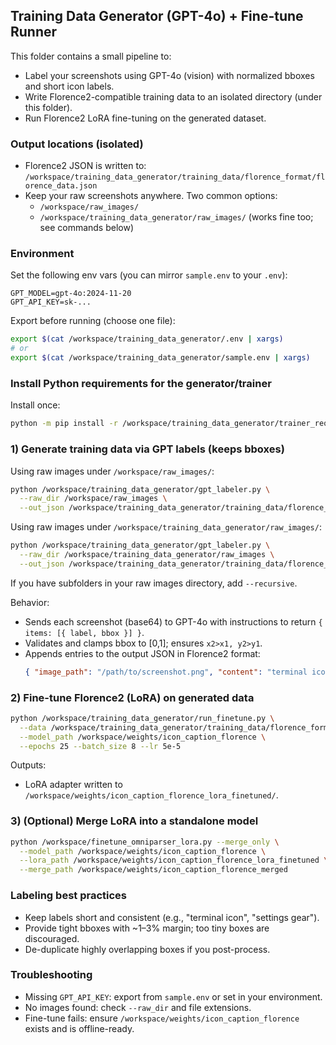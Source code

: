 ## Training Data Generator (GPT-4o) + Fine-tune Runner

This folder contains a small pipeline to:
- Label your screenshots using GPT-4o (vision) with normalized bboxes and short icon labels.
- Write Florence2-compatible training data to an isolated directory (under this folder).
- Run Florence2 LoRA fine-tuning on the generated dataset.

### Output locations (isolated)
- Florence2 JSON is written to: `/workspace/training_data_generator/training_data/florence_format/florence_data.json`
- Keep your raw screenshots anywhere. Two common options:
  - `/workspace/raw_images/`
  - `/workspace/training_data_generator/raw_images/` (works fine too; see commands below)

### Environment
Set the following env vars (you can mirror `sample.env` to your `.env`):
```
GPT_MODEL=gpt-4o:2024-11-20
GPT_API_KEY=sk-...
```
Export before running (choose one file):
```bash
export $(cat /workspace/training_data_generator/.env | xargs)
# or
export $(cat /workspace/training_data_generator/sample.env | xargs)
```

### Install Python requirements for the generator/trainer
Install once:
```bash
python -m pip install -r /workspace/training_data_generator/trainer_req.txt
```

### 1) Generate training data via GPT labels (keeps bboxes)

Using raw images under `/workspace/raw_images/`:
```bash
python /workspace/training_data_generator/gpt_labeler.py \
  --raw_dir /workspace/raw_images \
  --out_json /workspace/training_data_generator/training_data/florence_format/florence_data.json
```

Using raw images under `/workspace/training_data_generator/raw_images/`:
```bash
python /workspace/training_data_generator/gpt_labeler.py \
  --raw_dir /workspace/training_data_generator/raw_images \
  --out_json /workspace/training_data_generator/training_data/florence_format/florence_data.json
```

If you have subfolders in your raw images directory, add `--recursive`.

Behavior:
- Sends each screenshot (base64) to GPT-4o with instructions to return `{ items: [{ label, bbox }] }`.
- Validates and clamps bbox to [0,1]; ensures `x2>x1, y2>y1`.
- Appends entries to the output JSON in Florence2 format:
  ```json
  { "image_path": "/path/to/screenshot.png", "content": "terminal icon", "bbox": [x1,y1,x2,y2] }
  ```

### 2) Fine-tune Florence2 (LoRA) on generated data
```bash
python /workspace/training_data_generator/run_finetune.py \
  --data /workspace/training_data_generator/training_data/florence_format/florence_data.json \
  --model_path /workspace/weights/icon_caption_florence \
  --epochs 25 --batch_size 8 --lr 5e-5
```

Outputs:
- LoRA adapter written to `/workspace/weights/icon_caption_florence_lora_finetuned/`.

### 3) (Optional) Merge LoRA into a standalone model
```bash
python /workspace/finetune_omniparser_lora.py --merge_only \
  --model_path /workspace/weights/icon_caption_florence \
  --lora_path /workspace/weights/icon_caption_florence_lora_finetuned \
  --merge_path /workspace/weights/icon_caption_florence_merged
```

### Labeling best practices
- Keep labels short and consistent (e.g., "terminal icon", "settings gear").
- Provide tight bboxes with ~1–3% margin; too tiny boxes are discouraged.
- De-duplicate highly overlapping boxes if you post-process.

### Troubleshooting
- Missing `GPT_API_KEY`: export from `sample.env` or set in your environment.
- No images found: check `--raw_dir` and file extensions.
- Fine-tune fails: ensure `/workspace/weights/icon_caption_florence` exists and is offline-ready.


